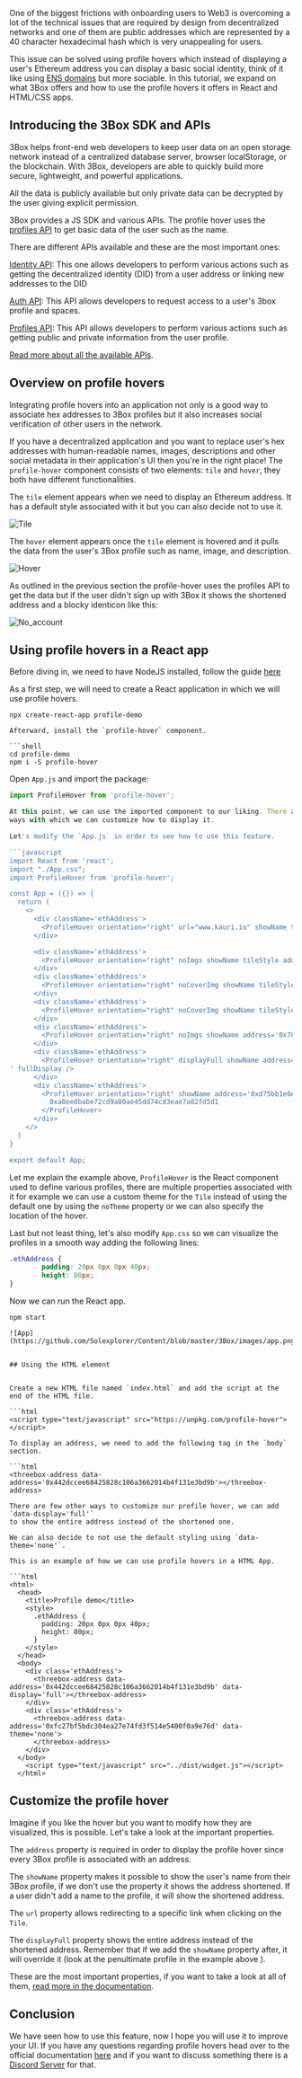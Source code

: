 


One of the biggest frictions with onboarding users to Web3 is overcoming a lot of the technical issues that are required by design from decentralized networks and one of them are public addresses which are represented by a 40 character hexadecimal hash which is very unappealing for users.

This issue can be solved using profile hovers which instead of displaying a user's Ethereum address you can display a basic social identity, think of it like using [ENS domains](https://kauri.io/ens:-beginner's-guide/e7f098b57fd24afe9b70506517dd5a63/a) but more sociable.
In this tutorial, we expand on what 3Box offers and how to use the profile hovers it offers in React and HTML/CSS apps.


## Introducing the 3Box SDK and APIs


3Box helps front-end web developers to keep user data on an open storage network instead of a centralized database server, browser localStorage, or the blockchain. With 3Box, developers are able to quickly build more secure, lightweight, and powerful applications.

All the data is publicly available but only private data can be decrypted by the user giving explicit permission.

3Box provides a JS SDK and various APIs. The profile hover uses the [profiles API](https://docs.3box.io/api/index#profiles) to get basic data of the user such as the name.

There are different APIs available and these are the most important ones:

[Identity API](https://docs.3box.io/api/index#identity): This one allows developers to perform various actions such as getting the decentralized identity (DID) from a user address or linking new addresses to the DID

[Auth API](https://docs.3box.io/api/index#auth): This API allows developers to request access to a user's 3box profile and spaces.

[Profiles API](https://docs.3box.io/api/index#profiles): This API allows developers to perform various actions such as getting public and private information from the user profile.

[Read more about all the available APIs](https://docs.3box.io/api/index).

## Overview on profile hovers

Integrating profile hovers into an application not only is a good way to associate hex addresses to 3Box profiles but it also increases social verification of other users in the network.

If you have a decentralized application and you want to replace user's hex addresses with human-readable names, images, descriptions and other social metadata in their application's UI then you're in the right place! 
The `profile-hover` component consists of two elements: `tile` and `hover`, they both have different functionalities.

The `tile` element appears when we need to display an Ethereum address. It has a default style associated with it but you can also decide not to use it.

![Tile](https://github.com/Solexplorer/Content/blob/master/3Box/images/tile.png)

The `hover` element appears once the `tile` element is hovered and it pulls the data from the user's 3Box profile such as name, image, and description.

![Hover](https://github.com/Solexplorer/Content/blob/master/3Box/images/hover.png)

As outlined in the previous section the profile-hover uses the profiles API to get the data but if the user didn't sign up with 3Box it shows the shortened address and a blocky identicon like this:

![No_account](https://github.com/Solexplorer/Content/blob/master/3Box/images/no_account.png)

## Using profile hovers in a React app

Before diving in, we need to have NodeJS installed, follow the guide
[here](https://nodejs.org/en/download/package-manager/)

As a first step, we will need to create a React application in which we will use
profile hovers.

```shell
npx create-react-app profile-demo

Afterward, install the `profile-hover` component.

```shell
cd profile-demo
npm i -S profile-hover
```

Open `App.js` and import the package:

```javascript
import ProfileHover from 'profile-hover';

At this point, we can use the imported component to our liking. There are various
ways with which we can customize how to display it.

Let's modify the `App.js` in order to see how to use this feature.

```javascript
import React from 'react';
import "./App.css";
import ProfileHover from 'profile-hover';

const App = ({}) => {
  return (
    <>
      <div className='ethAddress'>
        <ProfileHover orientation="right" url="www.kauri.io" showName tileStyle address='0x3f46680099cf623163c96747a8addb85a1da1cd1' />
      </div>

      <div className='ethAddress'>
        <ProfileHover orientation="right" noImgs showName tileStyle address='0xec1f83cf6a6dc7ee04a79c99a67cd3800111b355' />
      </div>
      <div className='ethAddress'>
        <ProfileHover orientation="right" noCoverImg showName tileStyle address='0x499c9c826a356f72926a258afa63bcdb4df33702' />
      </div>
      <div className='ethAddress'>
        <ProfileHover orientation="right" noCoverImg showName tileStyle address='0xfc27bf5bdc304ea27e74fd3f514e5400f0a9e76d' />
      </div>
      <div className='ethAddress'>
        <ProfileHover orientation="right" noImgs showName address='0x781901682d3e9341a6c195ee6fe58047a9235f07' />
      </div>
      <div className='ethAddress'>
        <ProfileHover orientation="right" displayFull showName address='0x442dccee68425828c106a3662014b4f131e3bd9b
' fullDisplay />
      </div>
      <div className='ethAddress'>
        <ProfileHover orientation="right" showName address='0xd75bb1e6ef53d0c65bcf53ecb19d8c64a7026c58' noTheme>
          0xa8ee0babe72cd9a80ae45dd74cd3eae7a82fd5d1
        </ProfileHover>
      </div>
    </>
  )
}

export default App; 
```

Let me explain the example above, `ProfileHover` is the React component used to
define various profiles, there are multiple properties associated with it for example
we can use a custom theme for the `Tile` instead of using the default one by using
the `noTheme` property or we can also specify the location of the hover.

Last but not least thing, let's also modify `App.css` so we can visualize the
profiles in a smooth way adding the following lines:

```css
.ethAddress {
        padding: 20px 0px 0px 40px;
        height: 80px;
}
```

Now we can run the React app.

```shell
npm start

![App](https://github.com/Solexplorer/Content/blob/master/3Box/images/app.png)


## Using the HTML element


Create a new HTML file named `index.html` and add the script at the end of the HTML file.

```html
<script type="text/javascript" src="https://unpkg.com/profile-hover"></script>

To display an address, we need to add the following tag in the `body` section.

```html
<threebox-address data-address='0x442dccee68425828c106a3662014b4f131e3bd9b'></threebox-address>

There are few other ways to customize our profile hover, we can add `data-display='full'`
to show the entire address instead of the shortened one.

We can also decide to not use the default styling using `data-theme='none'`.

This is an example of how we can use profile hovers in a HTML App.

```html
<html>
  <head>
    <title>Profile demo</title>
    <style>
      .ethAddress {
        padding: 20px 0px 0px 40px;
        height: 80px;
      }
    </style>
  </head>
  <body>
    <div class='ethAddress'>
      <threebox-address data-address='0x442dccee68425828c106a3662014b4f131e3bd9b' data-display='full'></threebox-address>
    </div>
    <div class='ethAddress'>
      <threebox-address data-address='0xfc27bf5bdc304ea27e74fd3f514e5400f0a9e76d' data-theme='none'>
      </threebox-address>
    </div>
  </body>
    <script type="text/javascript" src="../dist/widget.js"></script>
  </html>
```

## Customize the profile hover

Imagine if you like the hover but you want to modify how they are visualized,
this is possible. Let's take a look at the important properties.

The `address` property is required in order to display the profile hover since every 3Box
profile is associated with an address.

The `showName` property makes it possible to show the user's name from their 3Box profile,
if we don't use the property it shows the address shortened. If a user didn't add a
name to the profile, it will show the shortened address.

The `url` property allows redirecting to a specific link when clicking on the `Tile`.

The `displayFull` property shows the entire address instead of the shortened address.
Remember that if we add the `showName` property after, it will override it (look
at the penultimate profile in the example above ).

These are the most important properties, if you want to take a look at all of them,
[read more in the documentation](https://github.com/3box/profile-hover#prop-types).

## Conclusion

We have seen how to use this feature, now I hope you will use it to improve your
UI. 
If you have any questions regarding profile hovers head over to the official
documentation [here](https://docs.3box.io) and if you want to discuss something
there is a [Discord Server](https://discordapp.com/invite/TAefehN) for that.
